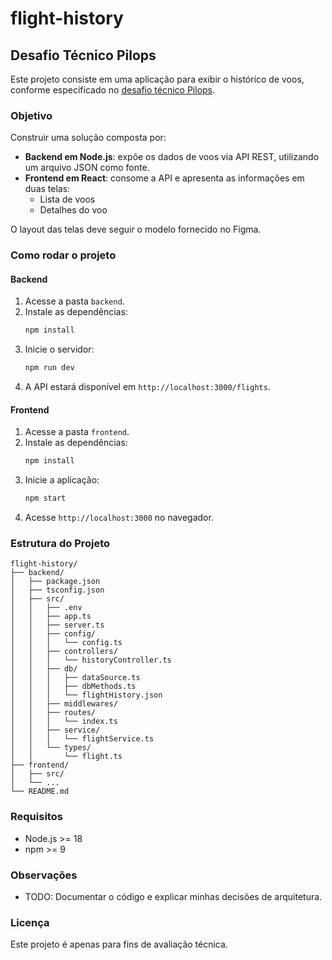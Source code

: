 # flight-history
## Desafio Técnico Pilops

Este projeto consiste em uma aplicação para exibir o histórico de voos, conforme especificado no [desafio técnico Pilops](https://www.notion.so/Teste-t-cnico-Pilops-26a33f92991a8039ab43ec9b2c2a08da).

### Objetivo

Construir uma solução composta por:

- **Backend em Node.js**: expõe os dados de voos via API REST, utilizando um arquivo JSON como fonte.
- **Frontend em React**: consome a API e apresenta as informações em duas telas:
    - Lista de voos
    - Detalhes do voo

O layout das telas deve seguir o modelo fornecido no Figma.

### Como rodar o projeto

#### Backend

1. Acesse a pasta `backend`.
2. Instale as dependências:
     ```bash
     npm install
     ```
3. Inicie o servidor:
     ```bash
     npm run dev
     ```
4. A API estará disponível em `http://localhost:3000/flights`.

#### Frontend

1. Acesse a pasta `frontend`.
2. Instale as dependências:
     ```bash
     npm install
     ```
3. Inicie a aplicação:
     ```bash
     npm start
     ```
4. Acesse `http://localhost:3000` no navegador.

### Estrutura do Projeto

```
flight-history/
├── backend/
│   ├── package.json
│   ├── tsconfig.json
│   ├── src/
│   │   ├── .env
│   │   ├── app.ts
│   │   ├── server.ts
│   │   ├── config/
│   │   │   └── config.ts
│   │   ├── controllers/
│   │   │   └── historyController.ts
│   │   ├── db/
│   │   │   ├── dataSource.ts
│   │   │   ├── dbMethods.ts
│   │   │   └── flightHistory.json
│   │   ├── middlewares/
│   │   ├── routes/
│   │   │   └── index.ts
│   │   ├── service/
│   │   │   └── flightService.ts
│   │   └── types/
│   │       └── flight.ts
├── frontend/
│   ├── src/
│   └── ...
└── README.md
```

### Requisitos

- Node.js >= 18
- npm >= 9

### Observações

- TODO: Documentar o código e explicar minhas decisões de arquitetura.

### Licença

Este projeto é apenas para fins de avaliação técnica.